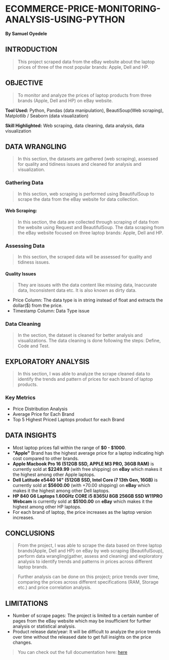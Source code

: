 # ECOMMERCE-PRICE-MONITORING-ANALYSIS-USING-PYTHON
**By Samuel Oyedele**

## INTRODUCTION

> This project scraped data from the eBay website about the laptop prices of three of the most popular brands: Apple, Dell and HP.

## OBJECTIVE

> To monitor and analyze the prices of laptop products from three brands (Apple, Dell and HP) on eBay website.

**Tool Used:** Python, Pandas (data manipulation), BeautiSoup(Web scraping), Matplotlib / Seaborn (data visualization)

**Skill Highlighted:** Web scraping, data cleaning, data analysis, data visualization

## DATA WRANGLING

> In this section, the datasets are gathered (web scraping), assessed for quality and tidiness issues and cleaned for analysis and visualization.

### Gathering Data
> In this section, web scraping is performed using BeautifulSoup to scrape the data from the eBay website for data collection.

#### Web Scraping: 
> In this section, the data are collected through scraping of data from the website using Request and BeautifulSoup. The data scraping from the eBay website focused on three laptop brands: Apple, Dell and HP.

### Assessing Data
> In this section, the scraped data will be assessed for quality and tidiness issues.

#### Quality Issues
> They are issues with the data content like missing data, Inaccurate data, Inconsistent data etc. It is also known as dirty data.

- Price Column: The data type is in string instead of float and extracts the dollar($) from the price.
- Timestamp Column: Data Type issue

### Data Cleaning
> In the section, the dataset is cleaned for better analysis and visualizations. The data cleaning is done following the steps: Define, Code and Test.

## EXPLORATORY ANALYSIS
> In this section, I was able to analyze the scrape cleaned data to identify the trends and pattern of prices for each brand of laptop products.

### Key Metrics
- Price Distribution Analysis
- Average Price for Each Brand
- Top 5 Highest Priced Laptops product for each Brand

## DATA INSIGHTS
- Most laptop prices fall within the range of **$0 - $1000**.
- **"Apple"** Brand has the highest average price for a laptop indicating high cost compared to other brands.
- **Apple Macbook Pro 16 (512GB SSD, APPLE M3 PRO, 36GB RAM)** is currently sold at **$2249.99** (with free shipping) on **eBay** which makes it the highest among other Apple laptops.
- **Dell Latitude e5440 14" (512GB SSD, Intel Core i7 13th Gen, 16GB)** is currently sold at **$5600.00** (with +70.00 shipping) on **eBay** which makes it the highest among other Dell laptops.
- **HP 840 G6 Laptops 1.60GHz CORE i5 8365U 8GB 256GB SSD W11PRO Webcam** is currently sold at **$5100.00** on **eBay** which makes it the highest among other HP laptops.
-  For each brand of laptop, the price increases as the laptop version increases.

## CONCLUSIONS
> From the project, I was able to scrape the data based on three laptop brands(Apple, Dell and HP) on eBay by web scraping (BeautifulSoup), perform data wrangling(gather, assess and cleaning) and exploratory analysis to identify trends and patterns in prices across different laptop brands.

> Further analysis can be done on this project; price trends over time, comparing the prices across different specifications (RAM, Storage etc.) and price correlation analysis.

## LIMITATIONS
- Number of scrape pages: The project is limited to a certain number of pages from the eBay website which may be insufficient for further analysis or statistical analysis.
- Product release date/year: It will be difficult to analyze the price trends over time without the released date to get full insights on the price changes.

> You can check out the full documentation here: <a href='https://medium.com/@samueloyedele/ecommerce-price-monitoring-analysis-using-python-laptop-7ddca1fa8fdf'>here</a>


